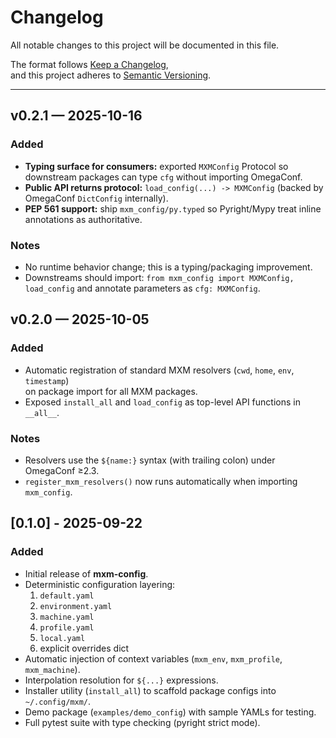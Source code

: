 # Changelog

All notable changes to this project will be documented in this file.

The format follows [Keep a Changelog](https://keepachangelog.com/en/1.0.0/),  
and this project adheres to [Semantic Versioning](https://semver.org/).

---

## v0.2.1 — 2025-10-16
### Added
- **Typing surface for consumers:** exported `MXMConfig` Protocol so downstream packages can type `cfg` without importing OmegaConf.
- **Public API returns protocol:** `load_config(...) -> MXMConfig` (backed by OmegaConf `DictConfig` internally).
- **PEP 561 support:** ship `mxm_config/py.typed` so Pyright/Mypy treat inline annotations as authoritative.

### Notes
- No runtime behavior change; this is a typing/packaging improvement.
- Downstreams should import: `from mxm_config import MXMConfig, load_config` and annotate parameters as `cfg: MXMConfig`.

## v0.2.0 — 2025-10-05
### Added
- Automatic registration of standard MXM resolvers (`cwd`, `home`, `env`, `timestamp`)  
  on package import for all MXM packages.
- Exposed `install_all` and `load_config` as top-level API functions in `__all__`.

### Notes
- Resolvers use the `${name:}` syntax (with trailing colon) under OmegaConf ≥2.3.
- `register_mxm_resolvers()` now runs automatically when importing `mxm_config`.

## [0.1.0] - 2025-09-22
### Added
- Initial release of **mxm-config**.
- Deterministic configuration layering:
  1. `default.yaml`
  2. `environment.yaml`
  3. `machine.yaml`
  4. `profile.yaml`
  5. `local.yaml`
  6. explicit overrides dict
- Automatic injection of context variables (`mxm_env`, `mxm_profile`, `mxm_machine`).
- Interpolation resolution for `${...}` expressions.
- Installer utility (`install_all`) to scaffold package configs into `~/.config/mxm/`.
- Demo package (`examples/demo_config`) with sample YAMLs for testing.
- Full pytest suite with type checking (pyright strict mode).
